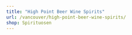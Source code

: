 ```yaml
---
title: "High Point Beer Wine Spirits"
url: /vancouver/high-point-beer-wine-spirits/
shop: Spirituosen
---
```

